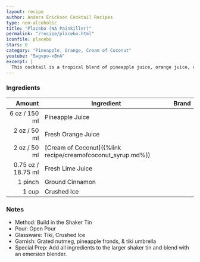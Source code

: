 ```yaml
---
layout: recipe
author: Anders Erickson Cocktail Recipes
type: non-alcoholic
title: "Placebo (NA Painkiller)"
permalink: "/recipe/placebo.html"
iconfile: placebo
stars: 0
category: "Pineapple, Orange, Cream of Coconut"
youtube: "5wgvpo-xBnA"
excerpt: |
  This cocktail is a tropical blend of pineapple juice, orange juice, cream of coconut, lime juice, cinnamon, and nutmeg.
---
```


### Ingredients

|             Amount | Ingredient                                                  | Brand |
| -----------------: | ----------------------------------------------------------- | ----- |
|      6 oz / 150 ml | Pineapple Juice                                             |
|       2 oz / 50 ml | Fresh Orange Juice                                          |
|       2 oz / 50 ml | [Cream of Coconut]({%link recipe/creamofcoconut_syrup.md%}) |
| 0.75 oz / 18.75 ml | Fresh Lime Juice                                            |
|            1 pinch | Ground Cinnamon                                             |
|              1 cup | Crushed Ice                                                 |

### Notes

- Method: Build in the Shaker Tin
- Pour: Open Pour
- Glassware: Tiki, Crushed Ice
- Garnish: Grated nutmeg, pineapple fronds, & tiki umbrella
- Special Prep: Add all ingredients to the larger shaker tin and blend with an emersion blender.
